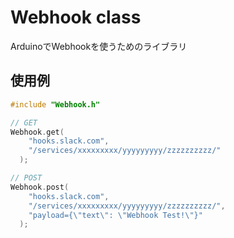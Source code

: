 # Webhook class

ArduinoでWebhookを使うためのライブラリ

## 使用例

```cpp
#include "Webhook.h"

// GET
Webhook.get(
    "hooks.slack.com",
    "/services/xxxxxxxxx/yyyyyyyyy/zzzzzzzzzz/"
  );

// POST
Webhook.post(
    "hooks.slack.com",
    "/services/xxxxxxxxx/yyyyyyyyy/zzzzzzzzzz/",
    "payload={\"text\": \"Webhook Test!\"}"
  );
```
